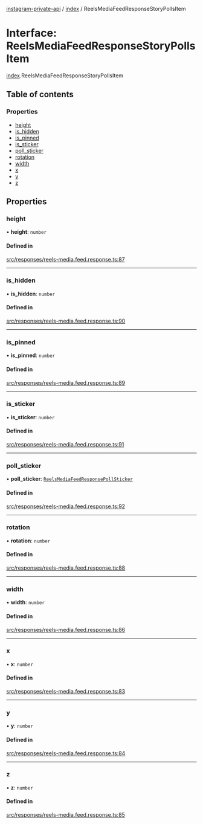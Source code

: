 [instagram-private-api](../../README.md) / [index](../../modules/index.md) / ReelsMediaFeedResponseStoryPollsItem

# Interface: ReelsMediaFeedResponseStoryPollsItem

[index](../../modules/index.md).ReelsMediaFeedResponseStoryPollsItem

## Table of contents

### Properties

- [height](ReelsMediaFeedResponseStoryPollsItem.md#height)
- [is\_hidden](ReelsMediaFeedResponseStoryPollsItem.md#is_hidden)
- [is\_pinned](ReelsMediaFeedResponseStoryPollsItem.md#is_pinned)
- [is\_sticker](ReelsMediaFeedResponseStoryPollsItem.md#is_sticker)
- [poll\_sticker](ReelsMediaFeedResponseStoryPollsItem.md#poll_sticker)
- [rotation](ReelsMediaFeedResponseStoryPollsItem.md#rotation)
- [width](ReelsMediaFeedResponseStoryPollsItem.md#width)
- [x](ReelsMediaFeedResponseStoryPollsItem.md#x)
- [y](ReelsMediaFeedResponseStoryPollsItem.md#y)
- [z](ReelsMediaFeedResponseStoryPollsItem.md#z)

## Properties

### height

• **height**: `number`

#### Defined in

[src/responses/reels-media.feed.response.ts:87](https://github.com/Nerixyz/instagram-private-api/blob/0e0721c/src/responses/reels-media.feed.response.ts#L87)

___

### is\_hidden

• **is\_hidden**: `number`

#### Defined in

[src/responses/reels-media.feed.response.ts:90](https://github.com/Nerixyz/instagram-private-api/blob/0e0721c/src/responses/reels-media.feed.response.ts#L90)

___

### is\_pinned

• **is\_pinned**: `number`

#### Defined in

[src/responses/reels-media.feed.response.ts:89](https://github.com/Nerixyz/instagram-private-api/blob/0e0721c/src/responses/reels-media.feed.response.ts#L89)

___

### is\_sticker

• **is\_sticker**: `number`

#### Defined in

[src/responses/reels-media.feed.response.ts:91](https://github.com/Nerixyz/instagram-private-api/blob/0e0721c/src/responses/reels-media.feed.response.ts#L91)

___

### poll\_sticker

• **poll\_sticker**: [`ReelsMediaFeedResponsePollSticker`](ReelsMediaFeedResponsePollSticker.md)

#### Defined in

[src/responses/reels-media.feed.response.ts:92](https://github.com/Nerixyz/instagram-private-api/blob/0e0721c/src/responses/reels-media.feed.response.ts#L92)

___

### rotation

• **rotation**: `number`

#### Defined in

[src/responses/reels-media.feed.response.ts:88](https://github.com/Nerixyz/instagram-private-api/blob/0e0721c/src/responses/reels-media.feed.response.ts#L88)

___

### width

• **width**: `number`

#### Defined in

[src/responses/reels-media.feed.response.ts:86](https://github.com/Nerixyz/instagram-private-api/blob/0e0721c/src/responses/reels-media.feed.response.ts#L86)

___

### x

• **x**: `number`

#### Defined in

[src/responses/reels-media.feed.response.ts:83](https://github.com/Nerixyz/instagram-private-api/blob/0e0721c/src/responses/reels-media.feed.response.ts#L83)

___

### y

• **y**: `number`

#### Defined in

[src/responses/reels-media.feed.response.ts:84](https://github.com/Nerixyz/instagram-private-api/blob/0e0721c/src/responses/reels-media.feed.response.ts#L84)

___

### z

• **z**: `number`

#### Defined in

[src/responses/reels-media.feed.response.ts:85](https://github.com/Nerixyz/instagram-private-api/blob/0e0721c/src/responses/reels-media.feed.response.ts#L85)
